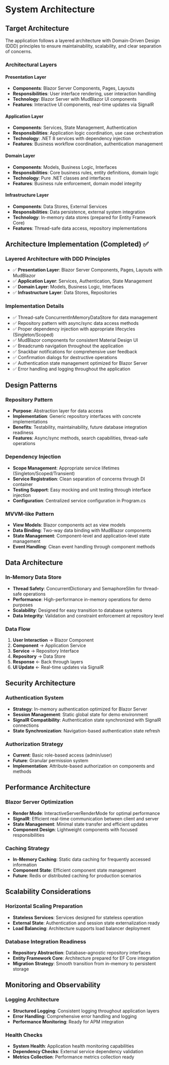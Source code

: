 # System Architecture

## Target Architecture

The application follows a layered architecture with Domain-Driven Design (DDD) principles to ensure maintainability, scalability, and clear separation of concerns.

### Architectural Layers

#### Presentation Layer
- **Components**: Blazor Server Components, Pages, Layouts
- **Responsibilities**: User interface rendering, user interaction handling
- **Technology**: Blazor Server with MudBlazor UI components
- **Features**: Interactive UI components, real-time updates via SignalR

#### Application Layer
- **Components**: Services, State Management, Authentication
- **Responsibilities**: Application logic coordination, use case orchestration
- **Technology**: .NET 8 services with dependency injection
- **Features**: Business workflow coordination, authentication management

#### Domain Layer
- **Components**: Models, Business Logic, Interfaces
- **Responsibilities**: Core business rules, entity definitions, domain logic
- **Technology**: Pure .NET classes and interfaces
- **Features**: Business rule enforcement, domain model integrity

#### Infrastructure Layer
- **Components**: Data Stores, External Services
- **Responsibilities**: Data persistence, external system integration
- **Technology**: In-memory data stores (prepared for Entity Framework Core)
- **Features**: Thread-safe data access, repository implementations

## Architecture Implementation (Completed) ✅

### Layered Architecture with DDD Principles
- ✅ **Presentation Layer**: Blazor Server Components, Pages, Layouts with MudBlazor
- ✅ **Application Layer**: Services, Authentication, State Management
- ✅ **Domain Layer**: Models, Business Logic, Interfaces
- ✅ **Infrastructure Layer**: Data Stores, Repositories

### Implementation Details
- ✅ Thread-safe ConcurrentInMemoryDataStore for data management
- ✅ Repository pattern with async/sync data access methods
- ✅ Proper dependency injection with appropriate lifecycles (Singleton/Scoped)
- ✅ MudBlazor components for consistent Material Design UI
- ✅ Breadcrumb navigation throughout the application
- ✅ Snackbar notifications for comprehensive user feedback
- ✅ Confirmation dialogs for destructive operations
- ✅ Authentication state management optimized for Blazor Server
- ✅ Error handling and logging throughout the application

## Design Patterns

### Repository Pattern
- **Purpose**: Abstraction layer for data access
- **Implementation**: Generic repository interfaces with concrete implementations
- **Benefits**: Testability, maintainability, future database integration readiness
- **Features**: Async/sync methods, search capabilities, thread-safe operations

### Dependency Injection
- **Scope Management**: Appropriate service lifetimes (Singleton/Scoped/Transient)
- **Service Registration**: Clean separation of concerns through DI container
- **Testing Support**: Easy mocking and unit testing through interface injection
- **Configuration**: Centralized service configuration in Program.cs

### MVVM-like Pattern
- **View Models**: Blazor components act as view models
- **Data Binding**: Two-way data binding with MudBlazor components
- **State Management**: Component-level and application-level state management
- **Event Handling**: Clean event handling through component methods

## Data Architecture

### In-Memory Data Store
- **Thread Safety**: ConcurrentDictionary and SemaphoreSlim for thread-safe operations
- **Performance**: High-performance in-memory operations for demo purposes
- **Scalability**: Designed for easy transition to database systems
- **Data Integrity**: Validation and constraint enforcement at repository level

### Data Flow
1. **User Interaction** → Blazor Component
2. **Component** → Application Service
3. **Service** → Repository Interface
4. **Repository** → Data Store
5. **Response** ← Back through layers
6. **UI Update** ← Real-time updates via SignalR

## Security Architecture

### Authentication System
- **Strategy**: In-memory authentication optimized for Blazor Server
- **Session Management**: Static global state for demo environment
- **SignalR Compatibility**: Authentication state synchronized with SignalR connections
- **State Synchronization**: Navigation-based authentication state refresh

### Authorization Strategy
- **Current**: Basic role-based access (admin/user)
- **Future**: Granular permission system
- **Implementation**: Attribute-based authorization on components and methods

## Performance Architecture

### Blazor Server Optimization
- **Render Mode**: InteractiveServerRenderMode for optimal performance
- **SignalR**: Efficient real-time communication between client and server
- **State Management**: Minimal state transfer and efficient updates
- **Component Design**: Lightweight components with focused responsibilities

### Caching Strategy
- **In-Memory Caching**: Static data caching for frequently accessed information
- **Component State**: Efficient component state management
- **Future**: Redis or distributed caching for production scenarios

## Scalability Considerations

### Horizontal Scaling Preparation
- **Stateless Services**: Services designed for stateless operation
- **External State**: Authentication and session state externalization ready
- **Load Balancing**: Architecture supports load balancer deployment

### Database Integration Readiness
- **Repository Abstraction**: Database-agnostic repository interfaces
- **Entity Framework Core**: Architecture prepared for EF Core integration
- **Migration Strategy**: Smooth transition from in-memory to persistent storage

## Monitoring and Observability

### Logging Architecture
- **Structured Logging**: Consistent logging throughout application layers
- **Error Handling**: Comprehensive error handling and logging
- **Performance Monitoring**: Ready for APM integration

### Health Checks
- **System Health**: Application health monitoring capabilities
- **Dependency Checks**: External service dependency validation
- **Metrics Collection**: Performance metrics collection ready